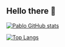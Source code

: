 ## Hello there 👋

<!--
**Pserrod869/pserrod869** is a ✨ _special_ ✨ repository because its `README.md` (this file) appears on your GitHub profile.

Here are some ideas to get you started:

- 🔭 I’m currently working on ...
- 🌱 I’m currently learning ...
- 👯 I’m looking to collaborate on ...
- 🤔 I’m looking for help with ...
- 💬 Ask me about ...
- 📫 How to reach me: ...
- 😄 Pronouns: ...
- ⚡ Fun fact: ...
-->
[![Pablo GitHub stats](https://github-readme-stats.vercel.app/api?username=pserrod869)](https://github.com/pserrod869/github-readme-stats) 

[![Top Langs](https://github-readme-stats.vercel.app/api/top-langs/?username=pserrod869)](https://github.com/SrGobi/github-readme-stats)


